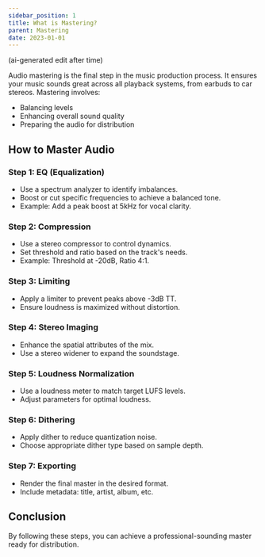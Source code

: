 ```yaml
---
sidebar_position: 1
title: What is Mastering?
parent: Mastering
date: 2023-01-01
---
```


(ai-generated edit after time)

Audio mastering is the final step in the music production process. It ensures your music sounds great across all playback systems, from earbuds to car stereos. Mastering involves:
- Balancing levels
- Enhancing overall sound quality
- Preparing the audio for distribution

## How to Master Audio

### Step 1: EQ (Equalization)
- Use a spectrum analyzer to identify imbalances.
- Boost or cut specific frequencies to achieve a balanced tone.
- Example: Add a peak boost at 5kHz for vocal clarity.

### Step 2: Compression
- Use a stereo compressor to control dynamics.
- Set threshold and ratio based on the track's needs.
- Example: Threshold at -20dB, Ratio 4:1.

### Step 3: Limiting
- Apply a limiter to prevent peaks above -3dB TT.
- Ensure loudness is maximized without distortion.

### Step 4: Stereo Imaging
- Enhance the spatial attributes of the mix.
- Use a stereo widener to expand the soundstage.

### Step 5: Loudness Normalization
- Use a loudness meter to match target LUFS levels.
- Adjust parameters for optimal loudness.

### Step 6: Dithering
- Apply dither to reduce quantization noise.
- Choose appropriate dither type based on sample depth.

### Step 7: Exporting
- Render the final master in the desired format.
- Include metadata: title, artist, album, etc.

## Conclusion

By following these steps, you can achieve a professional-sounding master ready for distribution.

